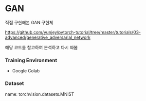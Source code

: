 # GAN
직접 구현해본 GAN 구현체

https://github.com/yunjey/pytorch-tutorial/tree/master/tutorials/03-advanced/generative_adversarial_network

해당 코드를 참고하여 분석하고 다시 짜봄

### Training Environment
* Google Colab

### Dataset
name: torchvision.datasets.MNIST
